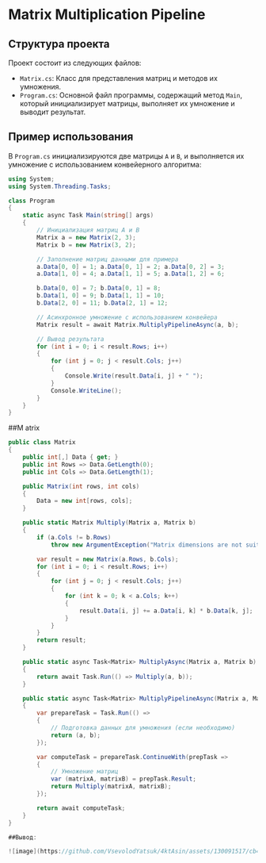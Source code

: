 # Matrix Multiplication Pipeline

## Структура проекта

Проект состоит из следующих файлов:
- `Matrix.cs`: Класс для представления матриц и методов их умножения.
- `Program.cs`: Основной файл программы, содержащий метод `Main`, который инициализирует матрицы, выполняет их умножение и выводит результат.

## Пример использования

В `Program.cs` инициализируются две матрицы `A` и `B`, и выполняется их умножение с использованием конвейерного алгоритма:

```csharp
using System;
using System.Threading.Tasks;

class Program
{
    static async Task Main(string[] args)
    {
        // Инициализация матриц A и B
        Matrix a = new Matrix(2, 3);
        Matrix b = new Matrix(3, 2);

        // Заполнение матриц данными для примера
        a.Data[0, 0] = 1; a.Data[0, 1] = 2; a.Data[0, 2] = 3;
        a.Data[1, 0] = 4; a.Data[1, 1] = 5; a.Data[1, 2] = 6;

        b.Data[0, 0] = 7; b.Data[0, 1] = 8;
        b.Data[1, 0] = 9; b.Data[1, 1] = 10;
        b.Data[2, 0] = 11; b.Data[2, 1] = 12;

        // Асинхронное умножение с использованием конвейера
        Matrix result = await Matrix.MultiplyPipelineAsync(a, b);

        // Вывод результата
        for (int i = 0; i < result.Rows; i++)
        {
            for (int j = 0; j < result.Cols; j++)
            {
                Console.Write(result.Data[i, j] + " ");
            }
            Console.WriteLine();
        }
    }
}
```
##M atrix

```csharp
public class Matrix
{
    public int[,] Data { get; }
    public int Rows => Data.GetLength(0);
    public int Cols => Data.GetLength(1);

    public Matrix(int rows, int cols)
    {
        Data = new int[rows, cols];
    }

    public static Matrix Multiply(Matrix a, Matrix b)
    {
        if (a.Cols != b.Rows)
            throw new ArgumentException("Matrix dimensions are not suitable for multiplication.");

        var result = new Matrix(a.Rows, b.Cols);
        for (int i = 0; i < result.Rows; i++)
        {
            for (int j = 0; j < result.Cols; j++)
            {
                for (int k = 0; k < a.Cols; k++)
                {
                    result.Data[i, j] += a.Data[i, k] * b.Data[k, j];
                }
            }
        }
        return result;
    }

    public static async Task<Matrix> MultiplyAsync(Matrix a, Matrix b)
    {
        return await Task.Run(() => Multiply(a, b));
    }

    public static async Task<Matrix> MultiplyPipelineAsync(Matrix a, Matrix b)
    {
        var prepareTask = Task.Run(() =>
        {
            // Подготовка данных для умножения (если необходимо)
            return (a, b);
        });

        var computeTask = prepareTask.ContinueWith(prepTask =>
        {
            // Умножение матриц
            var (matrixA, matrixB) = prepTask.Result;
            return Multiply(matrixA, matrixB);
        });

        return await computeTask;
    }
}

##Вывод:

![image](https://github.com/VsevolodYatsuk/4ktAsin/assets/130091517/cb4bd64e-a6a7-4c27-b2ea-37b164b2f94e)
